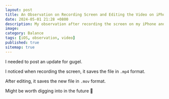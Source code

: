 ```yaml
---
layout: post
title: An Observation on Recording Screen and Editing the Video on iPhone
date: 2024-05-01 21:28 +0800
description: My observation after recording the screen on my iPhone and editing the video afterwards.
image:
category: Balance
tags: [iOS, observation, video]
published: true
sitemap: true
---
```


I needed to post an update for gugel.

I noticed when recording the screen, it saves the file in `.mp4` format.

After editing, it saves the new file in `.mov` format.

Might be worth digging into in the future 🤔
